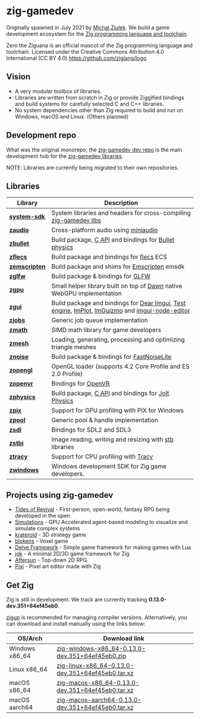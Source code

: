 # zig-gamedev

Originally spawned in July 2021 by [Michal Ziulek](https://github.com/michal-z). We build a game development ecosystem for the [Zig programming language and toolchain](https://ziglang.org/).

Zero the Ziguana is an official mascot of the Zig programming language and toolchain. Licensed under the Creative Commons Attribution 4.0 International (CC BY 4.0) https://github.com/ziglang/logo

## Vision
- A very modular toolbox of libraries.
- Libraries are written from scratch in Zig or provide Ziggified bindings and build systems for carefully selected C and C++ libraries.
- No system dependencies other than Zig required to build and run on Windows, macOS and Linux. (Others planned)

## Development repo
What was the original monorepo, the [zig-gamedev dev repo](https://github.com/zig-gamedev/zig-gamedev) is the main development hub for the [zig-gamedev libraries](libraries).

NOTE: Libraries are currently being migrated to their own repositories.

## Libraries
| Library                       | Description                                                                                                                |
|-------------------------------|----------------------------------------------------------------------------------------------------------------------------|
| **[system-sdk](https://github.com/zig-gamedev/system-sdk)**     | System libraries and headers for cross-compiling [zig-gamedev libs](https://github.com/zig-gamedev/zig-gamedev#libraries)   
| **[zaudio](https://github.com/zig-gamedev/zaudio)**     | Cross-platform audio using [miniaudio](https://github.com/mackron/miniaudio)                                                                         |
| **[zbullet](https://github.com/zig-gamedev/zbullet)**   | Build package, [C API](https://github.com/zig-gamedev/zig-gamedev/tree/main/libs/zbullet/libs/cbullet) and bindings for [Bullet physics](https://github.com/bulletphysics/bullet3)                                                                           |
| **[zflecs](https://github.com/zig-gamedev/zflecs)**     | Build package and bindings for [flecs](https://github.com/SanderMertens/flecs) ECS                                                         |
| **[zemscripten](libs/zemscripten)**  | Build package and shims for [Emscripten](https://emscripten.org) emsdk |
| **[zglfw](https://github.com/zig-gamedev/zglfw)**       | Build package & bindings for [GLFW](https://github.com/glfw/glfw)                                                                          |
| **[zgpu](https://github.com/zig-gamedev/zgpu)**         | Small helper library built on top of [Dawn](https://github.com/zig-gamedev/dawn) native WebGPU implementation                              |
| **[zgui](libs/zgui)**         | Build package and bindings for [Dear Imgui](https://github.com/ocornut/imgui), [Test engine](https://github.com/ocornut/imgui_test_engine), [ImPlot](https://github.com/epezent/implot), [ImGuizmo](https://github.com/CedricGuillemet/ImGuizmo) and [imgui-node-editor](https://github.com/thedmd/imgui-node-editor)                       |
| **[zjobs](https://github.com/zig-gamedev/zjobs)**       | Generic job queue implementation                                                                                                           |
| **[zmath](https://github.com/zig-gamedev/zmath)**       | SIMD math library for game developers                                                                                                      |
| **[zmesh](https://github.com/zig-gamedev/zmesh)**       | Loading, generating, processing and optimizing triangle meshes                                                                             |
| **[znoise](https://github.com/zig-gamedev/znoise)**     | Build package & bindings for [FastNoiseLite](https://github.com/Auburn/FastNoiseLite)                                                      |
| **[zopengl](https://github.com/zig-gamedev/zopengl)**   | OpenGL loader (supports 4.2 Core Profile and ES 2.0 Profile)                                                                               |
| **[zopenvr](https://github.com/zig-gamedev/zopenvr)**   | Bindings for [OpenVR](https://github.com/ValveSoftware/openvr)                                                                             |
| **[zphysics](https://github.com/zig-gamedev/zphysics)** | Build package, [C API](libs/zphysics/libs/JoltC) and bindings for [Jolt Physics](https://github.com/jrouwe/JoltPhysics)                    |
| **[zpix](https://github.com/zig-gamedev/zpix)**         | Support for GPU profiling with PIX for Windows                                                           |
| **[zpool](https://github.com/zig-gamedev/zpool)**       | Generic pool & handle implementation                                                                     |
| **[zsdl](https://github.com/zig-gamedev/zsdl)**         | Bindings for SDL2 and SDL3                                                                               |
| **[zstbi](https://github.com/zig-gamedev/zstbi)**       | Image reading, writing and resizing with [stb](https://github.com/nothings/stb) libraries                |
| **[ztracy](https://github.com/zig-gamedev/ztracy)**     | Support for CPU profiling with [Tracy](https://github.com/wolfpld/tracy)                                                                   |
| **[zwindows](https://github.com/zig-gamedev/zwindows)** | Windows development SDK for Zig game developers.                                                               |


## Projects using zig-gamedev

* [Tides of Revival](https://github.com/Srekel/tides-of-revival) - First-person, open-world, fantasy RPG being developed in the open
* [Simulations](https://github.com/ckrowland/simulations) - GPU Accelerated agent-based modeling to visualize and simulate complex systems
* [krateroid](https://github.com/kussakaa/krateroid) - 3D strategy game
* [blokens](https://github.com/btipling/blockens) - Voxel game
* [Delve Framework](https://github.com/Interrupt/delve-framework) - Simple game framework for making games with Lua
* [jok](https://github.com/jack-ji/jok) - A minimal 2D/3D game framework for Zig
* [Aftersun](https://github.com/foxnne/aftersun) - Top-down 2D RPG
* [Pixi](https://github.com/foxnne/pixi) - Pixel art editor made with Zig


## Get Zig
Zig is still in development. We track are currently tracking **0.13.0-dev.351+64ef45eb0**.

[zigup](https://github.com/marler8997/zigup) is recommended for managing compiler versions. Alternatively, you can download and install manually using the links below:

| OS/Arch         | Download link               |
| --------------- | --------------------------- |
| Windows x86_64  | [zig-windows-x86_64-0.13.0-dev.351+64ef45eb0.zip](https://ziglang.org/builds/zig-windows-x86_64-0.13.0-dev.351+64ef45eb0.zip) |
| Linux x86_64    | [zig-linux-x86_64-0.13.0-dev.351+64ef45eb0.tar.xz](https://ziglang.org/builds/zig-linux-x86_64-0.13.0-dev.351+64ef45eb0.tar.xz) |
| macOS x86_64    | [zig-macos-x86_64-0.13.0-dev.351+64ef45eb0.tar.xz](https://ziglang.org/builds/zig-macos-x86_64-0.13.0-dev.351+64ef45eb0.tar.xz) |
| macOS aarch64   | [zig-macos-aarch64-0.13.0-dev.351+64ef45eb0.tar.xz](https://ziglang.org/builds/zig-macos-aarch64-0.13.0-dev.351+64ef45eb0.tar.xz) |


